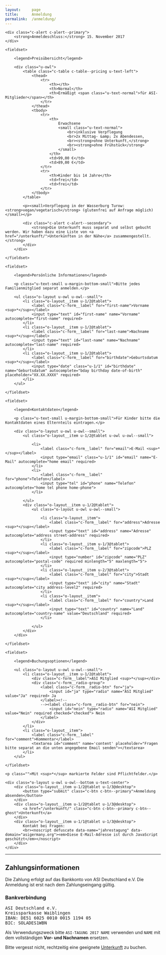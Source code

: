 ```yaml
---
layout:     page
title:      Anmeldung
permalink:  /anmeldung/
---
```


<form action="https://getform.org/f/3e5f9f13-a9b6-4924-95b1-5b5ec903e4b6" method="POST">
<!--<form id="registrationForm" class="c-form" action="https://getsimpleform.com/messages?form_api_token=a86e06c423eea17e2c269e9a7bd12e7c" method="post">-->
    <!--<input type='hidden' name='redirect_to' value='http://www.waldenses.org/empfangsbestaetigung/' />-->

    <div class="c-alert c-alert--primary">
        <strong>Anmeldeschluss:</strong> 15. November 2017
    </div>

    <fieldset>

        <legend>Preisübersicht</legend>

        <div class="u-owl">
            <table class="c-table c-table--pricing u-text-left">
                <thead>
                    <tr>
                        <th></th>
                        <th>Normal</th>
                        <th>Ermäßigt <span class="u-text-normal">für ASI-Mitglieder</span></th>
                    </tr>
                </thead>
                <tbody>
                    <tr>
                        <th>
                            Erwachsene
                            <small class="u-text-normal">
                                <br>inklusive Verpflegung
                                <br>2x Mittag- &amp; 2x Abendessen,
                                <br><strong>ohne Unterkunft,</strong>
                                <br><strong>ohne Frühstück</strong>
                            </small>
                        </th>
                        <td>99,00 €</td>
                        <td>89,00 €</td>
                    </tr>
                    <tr>
                        <th>Kinder bis 14 Jahre</th>
                        <td>frei</td>
                        <td>frei</td>
                    </tr>
                </tbody>
            </table>

            <p><small>Verpflegung in der Wasserburg Turow: <strong>vegan/vegetarisch</strong> (glutenfrei auf Anfrage möglich)</small></p>

            <div class="c-alert c-alert--secondary">
                <strong>Die Unterkunft muss separat und selbst gebucht werden. Wir haben dazu eine Liste von <a href="/unterkunft/">Unterkünften in der Nähe</a> zusammengestellt.</strong>
            </div>
        </div>

    </fieldset>

    <fieldset>

        <legend>Persönliche Informationen</legend>

        <p class="u-text-small u-margin-bottom-small">Bitte jedes Familienmitglied separat anmelden.</p>

        <ul class="o-layout u-owl u-owl--small">
            <li class="o-layout__item u-1/2@tablet">
                <label class="c-form__label" for="first-name">Vorname <sup>*</sup></label>
                <input type="text" id="first-name" name="Vorname" autocomplete="first-name" required>
            </li>
            <li class="o-layout__item u-1/2@tablet">
                <label class="c-form__label" for="last-name">Nachname <sup>*</sup></label>
                <input type="text" id="last-name" name="Nachname" autocomplete="last-name" required>
            </li>
            <li class="o-layout__item u-1/2@tablet">
                <label class="c-form__label" for="birthdate">Geburtsdatum <sup>*</sup></label>
                <input type="date" class="u-1/1" id="birthdate" name="Geburtsdatum" autocomplete="bday birthday date-of-birth" placeholder="XX.XX.XXXX" required>
            </li>
        </ul>

    </fieldset>

    <fieldset>

        <legend>Kontaktdaten</legend>

        <p class="u-text-small u-margin-bottom-small">Für Kinder bitte die Kontaktdaten eines Elternteils eintragen.</p>

        <div class="o-layout u-owl u-owl--small">
            <ul class="o-layout__item u-1/2@tablet u-owl u-owl--small">

                <li>
                    <label class="c-form__label" for="email">E-Mail <sup>*</sup></label>
                    <input type="email" class="u-1/1" id="email" name="E-Mail" autocomplete="home email" required>
                </li>
                <li>
                    <label class="c-form__label" for="phone">Telefon</label>
                    <input type="tel" id="phone" name="Telefon" autocomplete="home tel phone home-phone">
                </li>

            </ul>
            <div class="o-layout__item u-1/2@tablet">
                <ul class="o-layout u-owl u-owl--small">

                    <li class="o-layout__item">
                        <label class="c-form__label" for="address">Adresse <sup>*</sup></label>
                        <input type="text" id="address" name="Adresse" autocomplete="address street-address" required>
                    </li>
                    <li class="o-layout__item u-1/3@tablet">
                        <label class="c-form__label" for="zipcode">PLZ <sup>*</sup></label>
                        <input type="number" id="zipcode" name="PLZ" autocomplete="postal-code" required minlength="5" maxlength="5">
                    </li>
                    <li class="o-layout__item u-2/3@tablet">
                        <label class="c-form__label" for="city">Stadt <sup>*</sup></label>
                        <input type="text" id="city" name="Stadt" autocomplete="city address-level2" required>
                    </li>
                    <li class="o-layout__item">
                        <label class="c-form__label" for="country">Land <sup>*</sup></label>
                        <input type="text" id="country" name="Land" autocomplete="country-name" value="Deutschland" required>
                    </li>

                </ul>
            </div>
        </div>

    </fieldset>

    <fieldset>

        <legend>Buchungsoptionen</legend>

        <ul class="o-layout u-owl u-owl--small">
            <li class="o-layout__item u-1/2@tablet">
                <div class="c-form__label">ASI Mitglied <sup>*</sup></div>
                <div class="c-form__radio-group">
                    <label class="c-form__radio-btn" for="ja">
                        <input id="ja" type="radio" name="ASI Mitglied" value="Ja" required> Ja
                    </label><!--
                    --><label class="c-form__radio-btn" for="nein">
                        <input id="nein" type="radio" name="ASI Mitglied" value="Nein" required checked="checked"> Nein
                    </label>
                </div>
            </li>
            <li class="o-layout__item">
                <label class="c-form__label" for="comment">Kommentar</label>
                <textarea id="comment" name='content' placeholder="Fragen bitte separat an die unten angegebene Email senden"></textarea>
            </li>
        </ul>

    </fieldset>

    <p class="">Mit <sup>*</sup> markierte Felder sind Pflichtfelder.</p>

    <div class="o-layout u-owl u-owl--bottom u-text-center">
        <div class="o-layout__item u-1/2@tablet u-1/3@desktop">
            <button type="submit" class="c-btn c-btn--primary">Anmeldung absenden</button>
        </div>
        <div class="o-layout__item u-1/2@tablet u-1/3@desktop">
            <a href="/unterkunft/" class="c-btn c-btn--primary c-btn--ghost">Unterkunft</a>
        </div>
        <div class="o-layout__item u-1/1@tablet u-1/3@desktop">
            Kontakt bei Fragen:
            <br><noscript defuscate data-name="jahrestagung" data-domain="asigermany.org"><em>Diese E-Mail-Adresse ist durch JavaScript geschützt</em></noscript>
        </div>
    </div>

</form>

<hr class="u-mt u-mb+">


## Zahlungsinformationen

Die Zahlung erfolgt auf das Bankkonto von ASI Deutschland e.V. Die Anmeldung ist erst nach dem Zahlungseingang gültig.

### Bankverbindung

<pre>
ASI Deutschland e.V.
Kreissparkasse Waiblingen
IBAN: DE51 6025 0010 0015 1194 05
BIC: SOLADES1WBN
</pre>

Als Verwendungszweck bitte ```ASI-TAGUNG 2017 NAME``` verwenden und ```NAME``` mit dem vollständigen **Vor- und Nachnamen** ersetzen.

<div class="c-alert">
    Bitte vergesst nicht, rechtzeitig eine geeignete <a href="/unterkunft/">Unterkunft</a> zu buchen.
</div>
